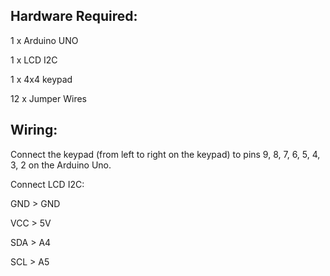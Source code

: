 <h2>Hardware Required:</h2>
1 x Arduino UNO

1 x LCD I2C

1 x 4x4 keypad

12 x Jumper Wires




<h2>Wiring:</h2>
Connect the keypad (from left to right on the keypad) to pins 9, 8, 7, 6, 5, 4, 3, 2 on the Arduino Uno.  


Connect LCD I2C:  
  
GND > GND

VCC > 5V

SDA > A4

SCL > A5
